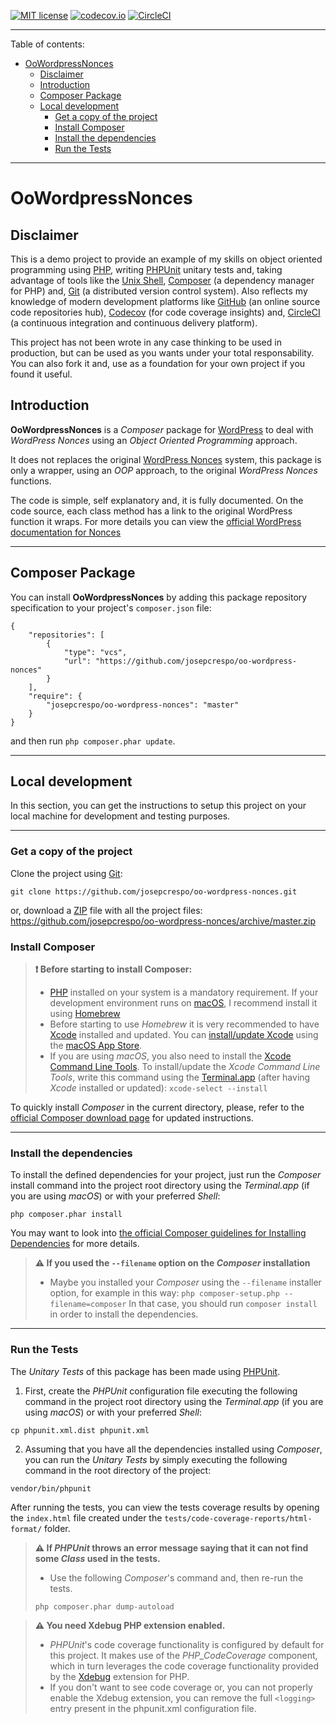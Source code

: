 [![MIT license](https://img.shields.io/github/license/mashape/apistatus.svg)](http://opensource.org/licenses/MIT) [![codecov.io](https://img.shields.io/codecov/c/github/josepcrespo/oo-wordpress-nonces.svg)](https://codecov.io/github/josepcrespo/oo-wordpress-nonces) [![CircleCI](https://circleci.com/gh/josepcrespo/oo-wordpress-nonces.svg?style=shield)](https://circleci.com/gh/josepcrespo/oo-wordpress-nonces)

----------

Table of contents:

- [OoWordpressNonces](#oowordpressnonces)
  * [Disclaimer](#disclaimer)
  * [Introduction](#introduction)
  * [Composer Package](#composer-package)
  * [Local development](#local-development)
    + [Get a copy of the project](#get-a-copy-of-the-project)
    + [Install Composer](#install-composer)
    + [Install the dependencies](#install-the-dependencies)
    + [Run the Tests](#run-the-tests)

----------

# OoWordpressNonces

## Disclaimer

This is a demo project to provide an example of my skills on object oriented programming using [PHP](http://www.php.net/), writing [PHPUnit](https://phpunit.de/) unitary tests and, taking advantage of tools like the [Unix Shell](https://en.wikipedia.org/wiki/Unix_shell), [Composer](https://getcomposer.org/) (a dependency manager for PHP) and, [Git](https://git-scm.com/) (a distributed version control system). Also reflects my knowledge of modern development platforms like [GitHub](https://github.com/) (an online source code repositories hub), [Codecov](https://codecov.io/) (for code coverage insights) and, [CircleCI](https://circleci.com/) (a continuous integration and continuous delivery platform).

This project has not been wrote in any case thinking to be used in production, but can be used as you wants under your total responsability. You can also fork it and, use as a foundation for your own project if you found it useful.

## Introduction

**OoWordpressNonces** is a *Composer* package for [WordPress](https://wordpress.org/) to deal with *WordPress Nonces* using an *Object Oriented Programming* approach.

It does not replaces the original [WordPress Nonces](https://codex.wordpress.org/WordPress_Nonces) system, this package is only a wrapper, using an *OOP* approach, to the original *WordPress Nonces* functions.

The code is simple, self explanatory and, it is fully documented. On the code source, each class method has a link to the original WordPress function it wraps. For more details you can view the [official WordPress documentation for Nonces](https://developer.wordpress.org/?s=nonce)

----------

## Composer Package

You can install **OoWordpressNonces** by adding this package repository specification to your project's `composer.json` file:
<pre><code class="language-javascript">{
    "repositories": [
        {
            "type": "vcs",
            "url": "https://github.com/josepcrespo/oo-wordpress-nonces"
        }
    ],
    "require": {
        "josepcrespo/oo-wordpress-nonces": "master"
    }
}
</code></pre>
and then run `php composer.phar update`.

----------

## Local development

In this section, you can get the instructions to setup this project on your local machine for development and testing purposes.

----------

### Get a copy of the project

Clone the project using [Git](https://git-scm.com/):

`git clone https://github.com/josepcrespo/oo-wordpress-nonces.git`

or, download a [ZIP](https://en.wikipedia.org/wiki/Zip_%28file_format%29) file with all the project files:
https://github.com/josepcrespo/oo-wordpress-nonces/archive/master.zip

### Install Composer

> **:exclamation: Before starting to install Composer:**
> - [PHP](http://www.php.net/) installed on your system is a mandatory requirement. If your development environment runs on [macOS](https://www.apple.com/macos/), I recommend install it using [Homebrew](https://brew.sh/)
> - Before starting to use *Homebrew* it is very recommended to have [Xcode](https://developer.apple.com/xcode/) installed and updated. You can [install/update Xcode](https://itunes.apple.com/es/app/xcode/id497799835?mt=12) using the [macOS App Store](https://www.appstore.com/). 
> - If you are using *macOS*, you also need to install the [Xcode Command Line Tools](https://developer.apple.com/xcode/features/). To install/update the *Xcode Command Line Tools*, write this command using the [Terminal.app](https://en.wikipedia.org/wiki/Terminal_(macOS)) (after having *Xcode* installed or updated): `xcode-select --install`

To quickly install *Composer* in the current directory, please, refer to the [official Composer download page](https://getcomposer.org/download/) for updated instructions.

----------

### Install the dependencies

To install the defined dependencies for your project, just run the *Composer* install command into the project root directory using the *Terminal.app* (if you are using *macOS*) or with your preferred *Shell*:

`php composer.phar install`

You may want to look into [the official Composer guidelines for Installing Dependencies](https://getcomposer.org/doc/01-basic-usage.md#installing-dependencies) for more details.
> **:warning: If you used the `--filename` option on the *Composer* installation**
> - Maybe you installed your *Composer* using the `--filename` installer option, for example in this way:
> `php composer-setup.php --filename=composer`
> In that case, you should run `composer install` in order to install the dependencies.

----------

### Run the Tests

The *Unitary Tests* of this package has been made using [PHPUnit](https://phpunit.de/).

1. First, create the *PHPUnit* configuration file executing the following command in the project root directory using the *Terminal.app* (if you are using *macOS*) or with your preferred *Shell*:

`cp phpunit.xml.dist phpunit.xml`

2. Assuming that you have all the dependencies installed using *Composer*, you can run the *Unitary Tests* by simply executing the following command in the root directory of the project:

`vendor/bin/phpunit`

After running the tests, you can view the tests coverage results by opening the `index.html` file created under the `tests/code-coverage-reports/html-format/` folder.

> **:warning: If *PHPUnit* throws an error message saying that it can not find some *Class* used in the tests.**
> - Use the following *Composer*'s command and, then re-run the tests.
>
> `php composer.phar dump-autoload`

> **:warning: You need Xdebug PHP extension enabled.**
> - *PHPUnit*'s code coverage functionality is configured by default for this project. It makes use of the *PHP_CodeCoverage* component, which in turn leverages the code coverage functionality provided by the [Xdebug](https://xdebug.org/) extension for PHP.
> - If you don't want to see code coverage or, you can not properly enable the Xdebug extension, you can remove the full `<logging>` entry present in the phpunit.xml configuration file.
